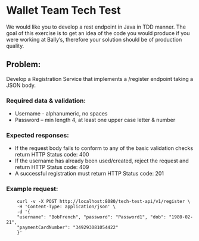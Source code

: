 # Wallet Team Tech Test

We would like you to develop a rest endpoint in Java in TDD manner. The goal of this exercise is to get an idea of the code you would produce if you were working at Bally’s, therefore your solution should be of production quality.

## Problem:
Develop a Registration Service that implements a /register endpoint taking a JSON body.

### Required data & validation:
*	Username - alphanumeric, no spaces
*	Password – min length 4, at least one upper case letter & number

### Expected responses:
*	If the request body fails to conform to any of the basic validation checks return HTTP Status code: 400
*	If the username has already been used/created, reject the request and return HTTP Status code: 409
*	A successful registration must return HTTP Status code: 201

### Example request:
```
    curl -v -X POST http://localhost:8080/tech-test-api/v1/register \
    -H 'Content-Type: application/json' \
    -d '{
    "username": "BobFrench", "password": "Password1", "dob": "1980-02-21",
    "paymentCardNumber": "349293081054422"
    }'
```
